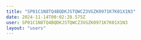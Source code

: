 ```yaml
---
title: "SP01C1N8TQ4BQDKJSTQWCZ3VGZK0971K7K01X1N3"
date: 2024-11-14T00:02:28.575Z
user: SP01C1N8TQ4BQDKJSTQWCZ3VGZK0971K7K01X1N3
layout: "users"
---
```

    